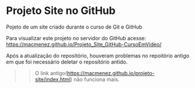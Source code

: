 # Projeto Site no GitHub
Pojeto de um site criado durante o curso de Git e GitHub

Para visualizar este projeto no servidor do GitHub acesse: https://macmenez.github.io/Projeto_Site_GitHub-CursoEmVideo/

Após a atualização do repositório, houveram problemas no repoitório antigo em que foi necessário deletar o repositório antido. 

>> O link antigo(https://macmenez.github.io/projeto-site/index.html) não funciona mais.